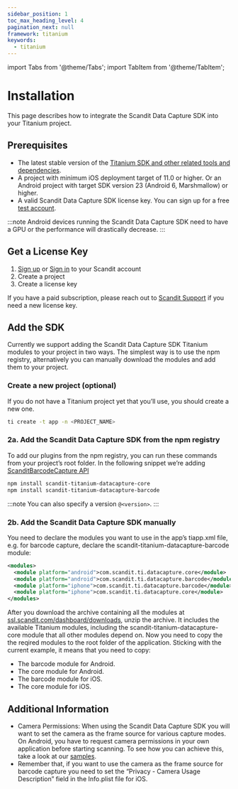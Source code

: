 ```yaml
---
sidebar_position: 1
toc_max_heading_level: 4
pagination_next: null
framework: titanium
keywords:
  - titanium
---
```


import Tabs from '@theme/Tabs';
import TabItem from '@theme/TabItem';

# Installation

This page describes how to integrate the Scandit Data Capture SDK into your Titanium project.

## Prerequisites

- The latest stable version of the [Titanium SDK and other related tools and dependencies](https://titaniumsdk.com/guide/Titanium%5FSDK/Titanium%5FSDK%5FGetting%5FStarted/).
- A project with minimum iOS deployment target of 11.0 or higher. Or an Android project with target SDK version 23 (Android 6, Marshmallow) or higher.
- A valid Scandit Data Capture SDK license key. You can sign up for a free [test account](https://ssl.scandit.com/dashboard/sign-up?p=test&utm%5Fsource=documentation).

:::note
Android devices running the Scandit Data Capture SDK need to have a GPU or the performance will drastically decrease.
:::

## Get a License Key

1. [Sign up](https://ssl.scandit.com/dashboard/sign-up?p=test) or [Sign in](https://ssl.scandit.com/dashboard/sign-in) to your Scandit account
2. Create a project
3. Create a license key

If you have a paid subscription, please reach out to [Scandit Support](mailto:support@scandit.com) if you need a new license key.

## Add the SDK

Currently we support adding the Scandit Data Capture SDK Titanium modules to your project in two ways. The simplest way is to use the npm registry, alternatively you can manually download the modules and add them to your project.

### Create a new project (optional)

If you do not have a Titanium project yet that you’ll use, you should create a new one.

```sh
ti create -t app -n <PROJECT_NAME>
```

### 2a. Add the Scandit Data Capture SDK from the npm registry

To add our plugins from the npm registry, you can run these commands from your project’s root folder. In the following snippet we’re adding [ScanditBarcodeCapture API](https://docs.scandit.com/data-capture-sdk/titanium/barcode-capture/api.html)

```sh
npm install scandit-titanium-datacapture-core
npm install scandit-titanium-datacapture-barcode
```

:::note
You can also specify a version `@<version>`.
:::

### 2b. Add the Scandit Data Capture SDK manually

You need to declare the modules you want to use in the app’s tiapp.xml file, e.g. for barcode capture, declare the scandit-titanium-datacapture-barcode module:

```xml
<modules>
  <module platform="android">com.scandit.ti.datacapture.core</module>
  <module platform="android">com.scandit.ti.datacapture.barcode</module>
  <module platform="iphone">com.scandit.ti.datacapture.barcode</module>
  <module platform="iphone">com.scandit.ti.datacapture.core</module>
</modules>
```

After you download the archive containing all the modules at [ssl.scandit.com/dashboard/downloads](https://ssl.scandit.com/dashboard/downloads), unzip the archive. It includes the available Titanium modules, including the scandit-titanium-datacapture-core module that all other modules depend on. Now you need to copy the the reqired modules to the root folder of the application. Sticking with the current example, it means that you need to copy:

- The barcode module for Android.
- The core module for Android.
- The barcode module for iOS.
- The core module for iOS.

## Additional Information

- Camera Permissions: When using the Scandit Data Capture SDK you will want to set the camera as the frame source for various capture modes. On Android, you have to request camera permissions in your own application before starting scanning. To see how you can achieve this, take a look at our [samples](https://github.com/Scandit/datacapture-titanium-samples).
- Remember that, if you want to use the camera as the frame source for barcode capture you need to set the “Privacy - Camera Usage Description” field in the Info.plist file for iOS.
